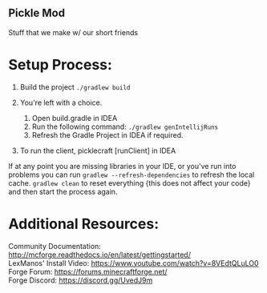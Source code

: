 Pickle Mod
----------

Stuff that we make w/ our short friends

Setup Process:
==============================

1. Build the project `./gradlew build`

1. You're left with a choice.

    1. Open build.gradle in IDEA
    1. Run the following command: `./gradlew genIntellijRuns`
    1. Refresh the Gradle Project in IDEA if required.

1. To run the client, picklecraft [runClient] in IDEA

If at any point you are missing libraries in your IDE, or you've run into problems you can 
run `gradlew --refresh-dependencies` to refresh the local cache. `gradlew clean` to reset everything 
{this does not affect your code} and then start the process again.

Additional Resources: 
=========================
Community Documentation: http://mcforge.readthedocs.io/en/latest/gettingstarted/  
LexManos' Install Video: https://www.youtube.com/watch?v=8VEdtQLuLO0  
Forge Forum: https://forums.minecraftforge.net/  
Forge Discord: https://discord.gg/UvedJ9m  